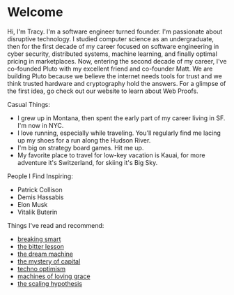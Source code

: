 # Welcome

Hi, I'm Tracy. I'm a software engineer turned founder. I'm passionate about disruptive technology. I studied computer science as an undergraduate, then for the first decade of my career focused on software engineering in cyber security, distributed systems, machine learning, and finally optimal pricing in marketplaces. Now, entering the second decade of my career, I've co-founded Pluto with my excellent friend and co-founder Matt. We are building Pluto because we believe the internet needs tools for trust and we think trusted hardware and cryptography hold the answers. For a glimpse of the first idea, go check out our website to learn about Web Proofs.



Casual Things:
- I grew up in Montana, then spent the early part of my career living in SF. I'm now in NYC.
- I love running, especially while traveling. You'll regularly find me lacing up my shoes for a run along the Hudson River.
- I'm big on strategy board games. Hit me up.
- My favorite place to travel for low-key vacation is Kauai, for more adventure it's Switzerland, for skiing it's Big Sky.

People I Find Inspiring:
- Patrick Collison
- Demis Hassabis
- Elon Musk
- Vitalik Buterin

Things I've read and recommend:
- [breaking smart](https://breakingsmart.com/en/about/)
- [the bitter lesson](https://www.cs.utexas.edu/~eunsol/courses/data/bitter_lesson.pdf)
- [the dream machine](https://www.amazon.com/Dream-Machine-M-Mitchell-Waldrop-ebook/dp/B07GBCX7YC/ref=sr_1_1?crid=1SC8TJFYQQRUS&dib=eyJ2IjoiMSJ9.wR-xopmJBXyfc9V5xkTfBomndCgxYYCFNKrOlsRW5FciA6CfGinxWxLKsuxS52Nv1wtqgaBtmRLaqwLAdkK7AE5enbh9p4qbWB7Mp007h9-u6gM53CxqGsj3GYtytNs9hL42DL-nuxh6UqF7zgNrtVGz5FAMpktIQOTIy5HkRG58mdA8AtGTXfZwqo7qddAnDsAEXer_7w8curRuwHeUXvIFUEyCb2Mvwq9eEwxPrt0.yAeRF4E5Kl08IeOeQvwHbaS6IagQwkX6jWJpQixTIWU&dib_tag=se&keywords=the+dream+machine&qid=1730533994&sprefix=the+dream+machine%2Caps%2C87&sr=8-1)
- [the mystery of capital](https://www.goodreads.com/book/show/24037177-the-mystery-of-capital)
- [techno optimism](https://vitalik.eth.limo/general/2023/11/27/techno_optimism.html)
- [machines of loving grace](https://darioamodei.com/machines-of-loving-grace)
- [the scaling hypothesis](https://gwern.net/scaling-hypothesis)
